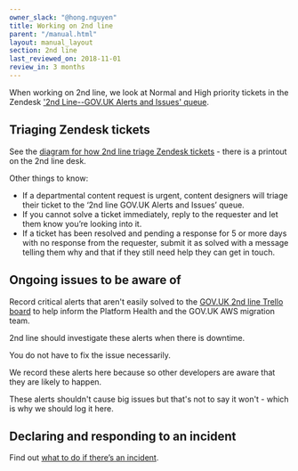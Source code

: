 ```yaml
---
owner_slack: "@hong.nguyen"
title: Working on 2nd line
parent: "/manual.html"
layout: manual_layout
section: 2nd line
last_reviewed_on: 2018-11-01
review_in: 3 months
---
```


When working on 2nd line, we look at Normal and High priority tickets in the Zendesk ['2nd Line--GOV.UK Alerts and Issues' queue](https://govuk.zendesk.com/agent/filters/360000051009).

## Triaging Zendesk tickets
See the [diagram for how 2nd line triage Zendesk tickets](https://docs.google.com/presentation/d/1H8F9sTv283N_5j-3-LT2OW8Xvx0NrfCG1IjNA10vu2g/edit?usp=sharing) - there is a printout on the 2nd line desk.

Other things to know:

* If a departmental content request is urgent, content designers will triage their ticket to the ‘2nd line GOV.UK Alerts and Issues’ queue.
* If you cannot solve a ticket immediately, reply to the requester and let them know you’re looking into it.
* If a ticket has been resolved and pending a response  for 5 or more days with no response from the requester, submit it as solved with a message telling them why and that if they still need help they can get in touch.

## Ongoing issues to be aware of

Record critical alerts that aren't easily solved to the [GOV.UK 2nd line Trello board](https://trello.com/b/M7UzqXpk/govuk-2nd-line) to help inform the Platform Health and the GOV.UK AWS migration team. 

2nd line should investigate these alerts when there is downtime. 

You do not have to fix the issue necessarily.

We record these alerts here because so other developers are aware that they are likely to happen. 

These alerts shouldn't cause big issues but that's not to say it won't - which is why we should log it here.

## Declaring and responding to an incident 
Find out [what to do if there’s an incident](https://docs.publishing.service.gov.uk/manual/incident-management-guidance.html).
